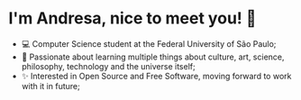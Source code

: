 # I'm Andresa, nice to meet you! 👋

- 💻 Computer Science student at the Federal University of São Paulo;
- 🧠 Passionate about learning multiple things about culture, art, science, philosophy, technology and the universe itself;
- ✨ Interested in Open Source and Free Software, moving forward to work with it in future;
